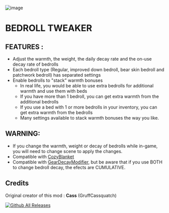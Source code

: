 ![image](https://github.com/user-attachments/assets/bf81c8a7-6333-4562-b605-22b476b4d5dd)

# BEDROLL TWEAKER

## FEATURES :
  * Adjust the warmth, the weight, the daily decay rate and the on-use decay rate of bedrolls
  * Each bedroll type (Regular, improved down bedroll, bear skin bedroll and patchwork bedroll) has separated settings
  * Enable bedrolls to "stack" warmth bonuses
      * In real life, you would be able to use extra bedrolls for additional warmth and use them with beds
      * If you have more than 1 bedroll, you can get extra warmth from the additional bedrolls
      * If you use a bed with 1 or more bedrolls in your inventory, you can get extra warmth from the bedrolls
      * Many settings available to stack warmth bonuses the way you like.

  ## WARNING:
  * If you change the warmth, weight or decay of bedrolls while in-game, you will need to change scene to apply the changes.
  * Compatible with [CozyBlanket](https://github.com/ds5678/BlanketMod)
  * Compatible with [GearDecayModifier](https://github.com/Xpazeman/tld-gear-decay-modifier), but be aware that if you use BOTH to change bedroll decay, the efects are CUMULATIVE. 

## Credits
Original creator of this mod : **Cass** (GruffCassquatch)

[![Github All Releases](https://img.shields.io/github/downloads/RomainDeschampsFR/BedrollTweaker/total.svg)]()
